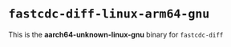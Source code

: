 # `fastcdc-diff-linux-arm64-gnu`

This is the **aarch64-unknown-linux-gnu** binary for `fastcdc-diff`
